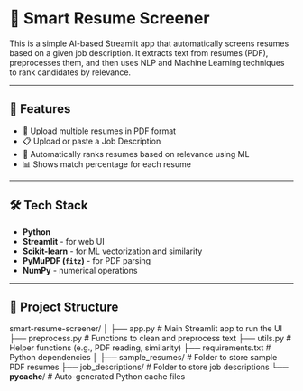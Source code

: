 # 🧠 Smart Resume Screener

This is a simple AI-based Streamlit app that automatically screens resumes based on a given job description. It extracts text from resumes (PDF), preprocesses them, and then uses NLP and Machine Learning techniques to rank candidates by relevance.

---

## 🚀 Features

- 📄 Upload multiple resumes in PDF format
- 📋 Upload or paste a Job Description
- 🧠 Automatically ranks resumes based on relevance using ML
- 📊 Shows match percentage for each resume

---

## 🛠 Tech Stack

- **Python**
- **Streamlit** - for web UI
- **Scikit-learn** - for ML vectorization and similarity
- **PyMuPDF (`fitz`)** - for PDF parsing
- **NumPy** - numerical operations

---

## 📁 Project Structure
smart-resume-screener/
│
├── app.py                 # Main Streamlit app to run the UI
├── preprocess.py          # Functions to clean and preprocess text
├── utils.py               # Helper functions (e.g., PDF reading, similarity)
├── requirements.txt       # Python dependencies
│
├── sample_resumes/        # Folder to store sample PDF resumes
├── job_descriptions/      # Folder to store job descriptions
└── __pycache__/           # Auto-generated Python cache files

